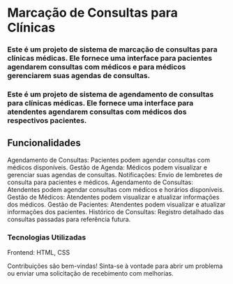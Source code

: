 <h1>Marcação de Consultas para Clínicas</h1>

<h3> Este é um projeto de sistema de marcação de consultas para clínicas médicas. Ele fornece uma interface para pacientes agendarem consultas com médicos e para médicos gerenciarem suas agendas de consultas. </h3>
<h3> Este é um projeto de sistema de agendamento de consultas para clínicas médicas. Ele fornece uma interface para atendentes agendarem consultas com médicos dos respectivos pacientes. </h3>

<h2>Funcionalidades</h2>

Agendamento de Consultas: Pacientes podem agendar consultas com médicos disponíveis.
Gestão de Agenda: Médicos podem visualizar e gerenciar suas agendas de consultas.
Notificações: Envio de lembretes de consulta para pacientes e médicos.
Agendamento de Consultas: Atendentes podem agendar consultas com médicos e horários disponíveis.
Gestão de Médicos: Atendentes podem visualizar e atualizar informações dos médicos.
Gestão de Pacientes: Atendentes podem visualizar e atualizar informações dos pacientes.
Histórico de Consultas: Registro detalhado das consultas passadas para referência futura.

<h3>Tecnologias Utilizadas</h3>
Frontend: HTML, CSS


Contribuições são bem-vindas! Sinta-se à vontade para abrir um problema ou enviar uma solicitação de recebimento com melhorias.
